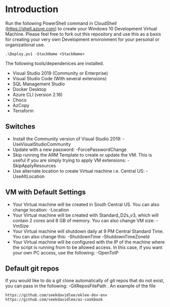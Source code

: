 # Introduction
Run the following PowerShell command in CloudShell (https://shell.azure.com) to create your Windows 10 Development Virtual Machine. Please feel free to fork out this repository and use this as a basis for creating your very own Development environment for your personal or organizational use.

```
.\Deploy.ps1 -StackName <StackName>
```

The following tools/dependenices are installed.

* Visual Studio 2019 (Community or Enterprise)
* Visual Studio Code (With several extensions)
* SQL Management Studio
* Docker Desktop
* Azure CLI (version 2.16)
* Choco
* AzCopy
* Terraform

## Switches

* Install the Community version of Visual Studio 2019: -UseVisualStudioCommunity
* Update with a new password: -ForcePasswordChange
* Skip running the ARM Template to create or update the VM. This is useful if you are simply trying to apply VM extensions: -SkipApplyResources
* Use alternate location to create Virtual machine i.e. Central US: -UseAltLocation

## VM with Default Settings

* Your Virtual machine will be created in South Central US. You can also change location: -Location <Location>
* Your Virtual machine will be created with Standard_D2s_v3, which will contain 2 cores and 8 GB of memory. You can also change VM size: -VmSize <VMSize>
* Your Virtual machine will shutdown daily at 9 PM Central Standard Time. You can also change this: -ShutdownTime <ShutdownTime> -ShutdownTimeZoneId <ShutdownTimeZoneId>
* Your Virtual machine will be configured with the IP of the machine where the script is running from to be allowed access. In this case, if you want your own PC access, use the following: -OpenToIP <YourIPAddress>

## Default git repos

If you would like to do a git clone automatically of git repos that do not exist, you can pass in the following: -GitReposFilePath <FilePathToTxtFileContainingGitRepo>. An example of the file

```
https://github.com/seekdavidlee/eklee-dev-env
https://github.com/seekdavidlee/az-cookbook
```
